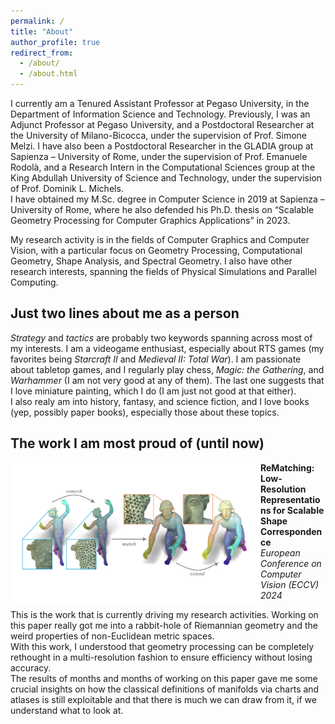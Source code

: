 ```yaml
---
permalink: /
title: "About"
author_profile: true
redirect_from: 
  - /about/
  - /about.html
---
```


I currently am a Tenured Assistant Professor at Pegaso University, in the Department of Information Science and Technology.
Previously, I was an Adjunct Professor at Pegaso University, and a Postdoctoral Researcher at the University of Milano-Bicocca, under the supervision of Prof. Simone Melzi. I have also been a Postdoctoral Researcher in the GLADIA group at Sapienza – University of Rome, under the supervision of Prof. Emanuele Rodolà, and a Research Intern in the Computational Sciences group at the King Abdullah University of Science and Technology, under the supervision of Prof. Dominik L. Michels.  
I have obtained my M.Sc. degree in Computer Science in 2019 at Sapienza – University of Rome, where he also defended his Ph.D. thesis on “Scalable Geometry Processing for Computer Graphics Applications” in 2023.  

My research activity is in the fields of Computer Graphics and Computer Vision, with a particular focus on Geometry Processing, Computational Geometry, Shape Analysis, and Spectral Geometry. I also have other research interests, spanning the fields of Physical Simulations and Parallel Computing.  


Just two lines about me as a person
-----------------------------------
*Strategy* and *tactics* are probably two keywords spanning across most of my interests. I am a videogame enthusiast, especially about RTS games (my favorites being *Starcraft II* and *Medieval II: Total War*). I am passionate about tabletop games, and I regularly play chess, *Magic: the Gathering*, and *Warhammer* (I am not very good at any of them). The last one suggests that I love miniature painting, which I do (I am just not good at that either).  
I also realy am into history, fantasy, and science fiction, and I love books (yep, possibly paper books), especially those about these topics.


The work I am most proud of (until now)
---------------------------------------
<img style="float: left" width="400" src="/images/highlighted/rematching.png">

**ReMatching: Low-Resolution Representations for Scalable Shape Correspondence**  
*European Conference on Computer Vision (ECCV) 2024*  

This is the work that is currently driving my research activities. Working on this paper really got me into a rabbit-hole of Riemannian geometry and the weird properties of non-Euclidean metric spaces.  
With this work, I understood that geometry processing can be completely rethought in a multi-resolution fashion to ensure efficiency without losing accuracy.  
The results of months and months of working on this paper gave me some crucial insights on how the classical definitions of manifolds via charts and atlases is still exploitable and that there is much we can draw from it, if we understand what to look at.
